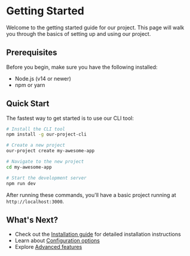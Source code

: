 # Getting Started

Welcome to the getting started guide for our project. This page will walk you through the basics of setting up and using our project.

## Prerequisites

Before you begin, make sure you have the following installed:

- Node.js (v14 or newer)
- npm or yarn

## Quick Start

The fastest way to get started is to use our CLI tool:

```bash
# Install the CLI tool
npm install -g our-project-cli

# Create a new project
our-project create my-awesome-app

# Navigate to the new project
cd my-awesome-app

# Start the development server
npm run dev
```

After running these commands, you'll have a basic project running at `http://localhost:3000`.

## What's Next?

- Check out the [Installation guide](/guide/installation) for detailed installation instructions
- Learn about [Configuration options](/guide/configuration)
- Explore [Advanced features](/guide/advanced)
